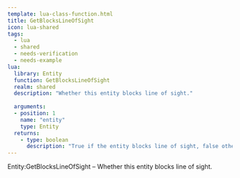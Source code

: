 ```yaml
---
template: lua-class-function.html
title: GetBlocksLineOfSight
icon: lua-shared
tags:
  - lua
  - shared
  - needs-verification
  - needs-example
lua:
  library: Entity
  function: GetBlocksLineOfSight
  realm: shared
  description: "Whether this entity blocks line of sight."
  
  arguments:
  - position: 1
    name: "entity"
    type: Entity
  returns:
    - type: boolean
      description: "True if the entity blocks line of sight, false otherwise."
---
```


<div class="lua__search__keywords">
Entity:GetBlocksLineOfSight &#x2013; Whether this entity blocks line of sight.
</div>
